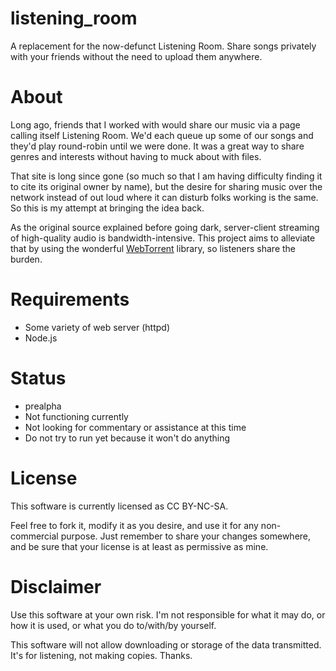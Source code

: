 # listening_room
A replacement for the now-defunct Listening Room. Share songs privately with your friends without the need to upload them anywhere.

# About
Long ago, friends that I worked with would share our music via a page calling itself Listening Room. We'd each queue up some of our songs and they'd play round-robin until we were done. It was a great way to share genres and interests without having to muck about with files.

That site is long since gone (so much so that I am having difficulty finding it to cite its original owner by name), but the desire for sharing music over the network instead of out loud where it can disturb folks working is the same. So this is my attempt at bringing the idea back.

As the original source explained before going dark, server-client streaming of high-quality audio is bandwidth-intensive. This project aims to alleviate that by using the wonderful [WebTorrent](https://webtorrent.io/) library, so listeners share the burden.

# Requirements
* Some variety of web server (httpd)
* Node.js

# Status
* prealpha
* Not functioning currently
* Not looking for commentary or assistance at this time
* Do not try to run yet because it won't do anything

# License
This software is currently licensed as CC BY-NC-SA.

Feel free to fork it, modify it as you desire, and use it for any non-commercial purpose. Just remember to share your changes somewhere, and be sure that your license is at least as permissive as mine.

# Disclaimer
Use this software at your own risk. I'm not responsible for what it may do, or how it is used, or what you do to/with/by yourself.

This software will not allow downloading or storage of the data transmitted. It's for listening, not making copies. Thanks.
